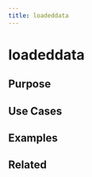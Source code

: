 ```yaml
---
title: loadeddata
---
```


# loadeddata #

## Purpose ##

## Use Cases ##

## Examples ##

## Related ##
